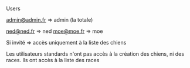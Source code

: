 
Users 

admin@admin.fr => admin (la totale)

ned@ned.fr => ned
moe@moe.fr => moe

Si invité => accès uniquement à la liste des chiens

Les utilisateurs standards n'ont pas accès à la création des chiens, ni des races. Ils ont accès à la liste des races

